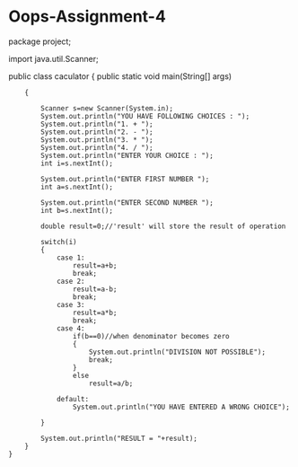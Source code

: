# Oops-Assignment-4
package project;

import java.util.Scanner;

public class caculator {
	 public static void main(String[] args) 
	 
	    {
	           
	        Scanner s=new Scanner(System.in);
	        System.out.println("YOU HAVE FOLLOWING CHOICES : ");
	        System.out.println("1. + ");
	        System.out.println("2. - ");
	        System.out.println("3. * ");
	        System.out.println("4. / ");
	        System.out.println("ENTER YOUR CHOICE : ");
	        int i=s.nextInt();
	           
	        System.out.println("ENTER FIRST NUMBER ");
	        int a=s.nextInt();
	           
	        System.out.println("ENTER SECOND NUMBER ");
	        int b=s.nextInt();
	           
	        double result=0;//'result' will store the result of operation
	           
	        switch(i)
	        {
	            case 1:
	                result=a+b;
	                break;
	            case 2:
	                result=a-b;
	                break;
	            case 3:
	                result=a*b;
	                break;
	            case 4:
	                if(b==0)//when denominator becomes zero
	                {
	                    System.out.println("DIVISION NOT POSSIBLE");
	                    break;
	                }
	                else
	                    result=a/b;
	            
	            default:
	                System.out.println("YOU HAVE ENTERED A WRONG CHOICE");
	            
	        }
	           
	        System.out.println("RESULT = "+result);
	    }
	}

